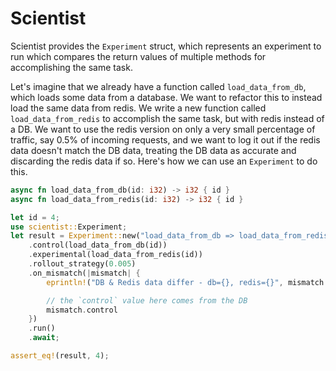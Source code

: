 # Scientist

Scientist provides the `Experiment` struct, which represents an experiment to
run which compares the return values of multiple methods for accomplishing
the same task.

Let's imagine that we already have a function called `load_data_from_db`,
which loads some data from a database. We want to refactor this to instead
load the same data from redis. We write a new function called
`load_data_from_redis` to accomplish the same task, but with redis instead of
a DB. We want to use the redis version on only a very small percentage of
traffic, say 0.5% of incoming requests, and we want to log it out if the
redis data doesn't match the DB data, treating the DB data as accurate and
discarding the redis data if so. Here's how we can use an `Experiment` to do
this.

```rust
async fn load_data_from_db(id: i32) -> i32 { id }
async fn load_data_from_redis(id: i32) -> i32 { id }

let id = 4;
use scientist::Experiment;
let result = Experiment::new("load_data_from_db => load_data_from_redis")
    .control(load_data_from_db(id))
    .experimental(load_data_from_redis(id))
    .rollout_strategy(0.005)
    .on_mismatch(|mismatch| {
        eprintln!("DB & Redis data differ - db={}, redis={}", mismatch.control, mismatch.experimental);

        // the `control` value here comes from the DB
        mismatch.control
    })
    .run()
    .await;

assert_eq!(result, 4);
```